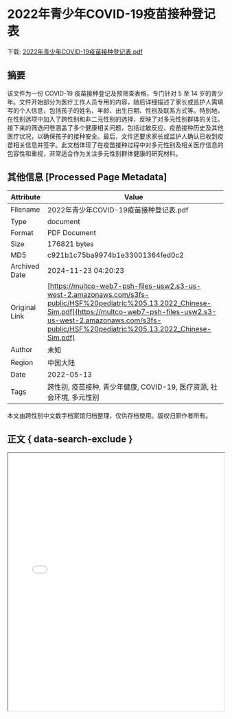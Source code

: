 # 2022年青少年COVID-19疫苗接种登记表

<!-- tcd_download_link -->
下载: <a href="2022年青少年COVID-19疫苗接种登记表.pdf" download>2022年青少年COVID-19疫苗接种登记表.pdf</a>
<!-- tcd_download_link_end -->

## 摘要

<!-- tcd_abstract -->
该文件为一份 COVID-19 疫苗接种登记及预筛查表格，专门针对 5 至 14 岁的青少年。文件开始部分为医疗工作人员专用的内容，随后详细描述了家长或监护人需填写的个人信息，包括孩子的姓名、年龄、出生日期、性别及联系方式等。特别地，在性别选项中加入了跨性别和非二元性别的选择，反映了对多元性别群体的关注。接下来的筛选问卷涵盖了多个健康相关问题，包括过敏反应、疫苗接种历史及其他医疗状况，以确保孩子的接种安全。最后，文件还要求家长或监护人确认已收到疫苗相关信息并签字。此文档体现了在疫苗接种过程中对多元性别及相关医疗信息的包容性和重视，非常适合作为关注多元性别群体健康的研究材料。

<!-- tcd_abstract_end -->

## 其他信息 [Processed Page Metadata]

| Attribute       | Value                                  |
|-----------------|----------------------------------------|
| Filename        | 2022年青少年COVID-19疫苗接种登记表.pdf                             |
| Type            | document                                 |
| Format          | PDF Document                               |
| Size            | 176821 bytes                           |
| MD5             | c921b1c75ba9974b1e33001364fed0c2                                  |
| Archived Date   | 2024-11-23 04:20:23                             |
| Original Link   | [https://multco-web7-psh-files-usw2.s3-us-west-2.amazonaws.com/s3fs-public/HSF%20pediatric%205.13.2022_Chinese-Sim.pdf](https://multco-web7-psh-files-usw2.s3-us-west-2.amazonaws.com/s3fs-public/HSF%20pediatric%205.13.2022_Chinese-Sim.pdf)                         |
| Author          | 未知                               |
| Region          | 中国大陆                               |
| Date            | 2022-05-13                                 |
| Tags            | 跨性别, 疫苗接种, 青少年健康, COVID-19, 医疗资源, 社会环境, 多元性别                                 |

本文由跨性别中文数字档案馆归档整理，仅供存档使用。版权归原作者所有。


## 正文 { data-search-exclude }

<!-- tcd_main_text -->
<iframe src="../2022年青少年COVID-19疫苗接种登记表.pdf" width="100%" height="600px">
    <p>无法显示PDF，请下载查看。</p>
</iframe>
<!-- tcd_main_text_end -->

